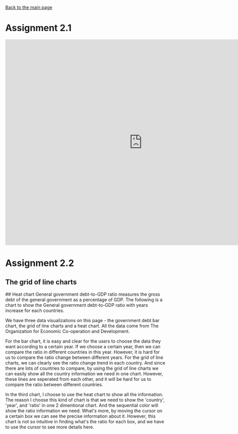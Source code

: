 [Back to the main page](/README.md)

# Assignment 2.1

<iframe src="https://data.oecd.org/chart/69xr" width="860" height="645" style="border: 0" mozallowfullscreen="true" webkitallowfullscreen="true" allowfullscreen="true"><a href="https://data.oecd.org/chart/69xr" target="_blank">OECD Chart: General government debt, Total, % of GDP, Annual, 2019</a></iframe>

# Assignment 2.2

## The grid of line charts
<div class="flourish-embed flourish-chart" data-src="visualisation/4267148"><script src="https://public.flourish.studio/resources/embed.js"></script></div>
## Heat chart
General government debt-to-GDP ratio measures the gross debt of the general government as a percentage of GDP. The following is a chart to show the General government debt-to-GDP ratio with years increase for each countries.

<div class="flourish-embed flourish-heatmap" data-src="visualisation/4267571"><script src="https://public.flourish.studio/resources/embed.js"></script></div>

We have three data visualizations on this page - the government debt bar chart, the grid of line charts and a heat chart. All the data come from The Organization for Economic Co-operation and Development. 

For the bar chart, it is easy and clear for the users to choose the data they want according to a certain year. If we choose a certain year, then we can compare the ratio in different countries in this year. However, it is hard for us to compare the ratio change between different years. For the grid of line charts, we can clearly see the ratio change trend in each country. And since there are lots of countries to compare, by using the grid of line charts we can easily show all the country information we need in one chart. However, these lines are seperated from each other, and it will be hard for us to compare the ratio between different countries.

In the third chart, I choose to use the heat chart to show all the information. The reason I choose this kind of chart is that we need to show the 'country', 'year', and 'ratio' in one 2 dimentional chart. And the sequential color will show the ratio information we need. What's more, by moving the cursor on a certain box we can see the precise information about it. However, this chart is not so intuitive in finding what's the ratio for each box, and we have to use the cursor to see more details here.
